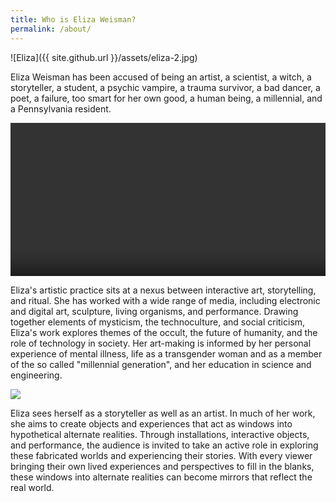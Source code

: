 ```yaml
---
title: Who is Eliza Weisman?
permalink: /about/
---
```


![Eliza]({{ site.github.url }}/assets/eliza-2.jpg)

Eliza Weisman has been accused of being an artist, a scientist, a witch, a storyteller, a student, a psychic vampire, a trauma survivor, a bad dancer, a poet, a failure, too smart for her own good, a human being, a millennial, and a Pennsylvania resident.

<div style="overflow:hidden; height: 245px;display:block;">
<video width="720" height="405" autoplay loop style="position: relative; top: -101px">
    <source src="http://i.imgur.com/DhVkPoE.mp4" type="video/mp4">
</video>
</div>

Eliza's artistic practice sits at a nexus between interactive art, storytelling, and ritual. She has worked with a wide range of media, including electronic and digital art, sculpture, living organisms, and performance. Drawing together elements of mysticism, the technoculture, and social criticism, Eliza's work explores themes of the occult, the future of humanity, and the role of technology in society. Her art-making is informed by her personal experience of mental illness, life as a transgender woman and as a member of the so called "millennial generation", and her education in science and engineering.

<img src="{{ site.github.url }}/assets/wol_banner_2.png" class="banner" />

Eliza sees herself as a storyteller as well as an artist. In much of her work, she aims to create objects and experiences that act as windows into hypothetical alternate realities. Through installations, interactive objects, and performance, the audience is invited to take an active role in exploring these fabricated worlds and experiencing their stories. With every viewer bringing their own lived experiences and perspectives to fill in the blanks, these windows into alternate realities can become mirrors that reflect the real world.
